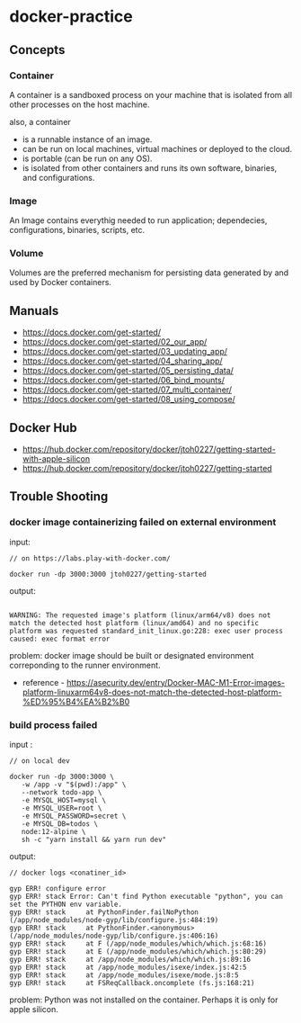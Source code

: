 # docker-practice

## Concepts

### Container

A container is a sandboxed process on your machine that is isolated from all other processes on the host machine.

also, a container

- is a runnable instance of an image.
- can be run on local machines, virtual machines or deployed to the cloud.
- is portable (can be run on any OS).
- is isolated from other containers and runs its own software, binaries, and configurations.

### Image

An Image contains everythig needed to run application; dependecies, configurations, binaries, scripts, etc.

### Volume


Volumes are the preferred mechanism for persisting data generated by and used by Docker containers.

## Manuals

- <https://docs.docker.com/get-started/>
- <https://docs.docker.com/get-started/02_our_app/>
- <https://docs.docker.com/get-started/03_updating_app/>
- <https://docs.docker.com/get-started/04_sharing_app/>
- <https://docs.docker.com/get-started/05_persisting_data/>
- <https://docs.docker.com/get-started/06_bind_mounts/>
- <https://docs.docker.com/get-started/07_multi_container/>
- <https://docs.docker.com/get-started/08_using_compose/>

## Docker Hub

- <https://hub.docker.com/repository/docker/jtoh0227/getting-started-with-apple-silicon>
- <https://hub.docker.com/repository/docker/jtoh0227/getting-started>

## Trouble Shooting

### docker image containerizing failed on external environment

input:

``` shell
// on https://labs.play-with-docker.com/

docker run -dp 3000:3000 jtoh0227/getting-started
```

output:

``` shell

WARNING: The requested image's platform (linux/arm64/v8) does not match the detected host platform (linux/amd64) and no specific platform was requested standard_init_linux.go:228: exec user process caused: exec format error

```

problem: docker image should be built or designated environment correponding to the runner environment.

- reference - <https://asecurity.dev/entry/Docker-MAC-M1-Error-images-platform-linuxarm64v8-does-not-match-the-detected-host-platform-%ED%95%B4%EA%B2%B0>

### build process failed

input :

``` shell
// on local dev

docker run -dp 3000:3000 \
   -w /app -v "$(pwd):/app" \
   --network todo-app \
   -e MYSQL_HOST=mysql \
   -e MYSQL_USER=root \
   -e MYSQL_PASSWORD=secret \
   -e MYSQL_DB=todos \
   node:12-alpine \
   sh -c "yarn install && yarn run dev"
```

output:

``` log
// docker logs <conatiner_id>

gyp ERR! configure error 
gyp ERR! stack Error: Can't find Python executable "python", you can set the PYTHON env variable.
gyp ERR! stack     at PythonFinder.failNoPython (/app/node_modules/node-gyp/lib/configure.js:484:19)
gyp ERR! stack     at PythonFinder.<anonymous> (/app/node_modules/node-gyp/lib/configure.js:406:16)
gyp ERR! stack     at F (/app/node_modules/which/which.js:68:16)
gyp ERR! stack     at E (/app/node_modules/which/which.js:80:29)
gyp ERR! stack     at /app/node_modules/which/which.js:89:16
gyp ERR! stack     at /app/node_modules/isexe/index.js:42:5
gyp ERR! stack     at /app/node_modules/isexe/mode.js:8:5
gyp ERR! stack     at FSReqCallback.oncomplete (fs.js:168:21)
```

problem: Python was not installed on the container. Perhaps it is only for apple silicon.